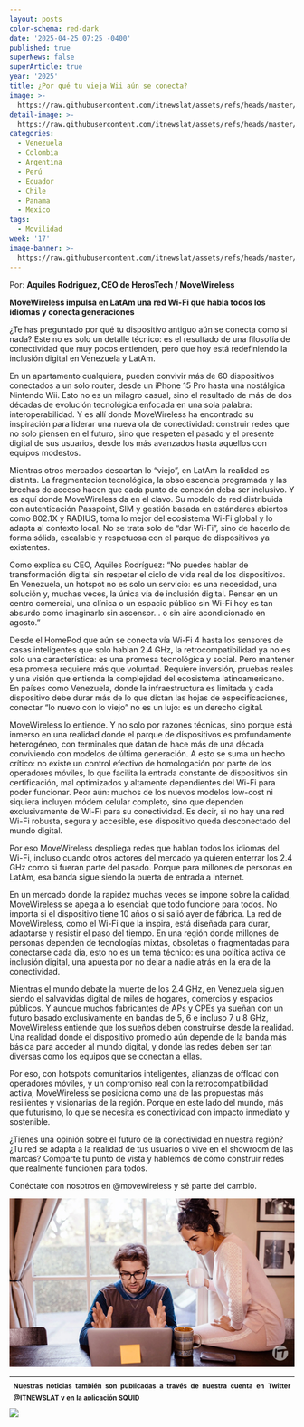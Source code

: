```yaml
---
layout: posts
color-schema: red-dark
date: '2025-04-25 07:25 -0400'
published: true
superNews: false
superArticle: true
year: '2025'
title: ¿Por qué tu vieja Wii aún se conecta?
image: >-
  https://raw.githubusercontent.com/itnewslat/assets/refs/heads/master/img/540x320/Usando-Wifi-p.jpg
detail-image: >-
  https://raw.githubusercontent.com/itnewslat/assets/refs/heads/master/img/1024x680/Usando-Wifi-g.jpg
categories:
  - Venezuela
  - Colombia
  - Argentina
  - Perú
  - Ecuador
  - Chile
  - Panama
  - Mexico
tags:
  - Movilidad
week: '17'
image-banner: >-
  https://raw.githubusercontent.com/itnewslat/assets/refs/heads/master/img/540x320/Usando-Wifi-p.jpg
---
```

Por: **Aquiles Rodriguez, CEO de HerosTech / MoveWireless**

**MoveWireless impulsa en LatAm una red Wi-Fi que habla todos los idiomas y conecta generaciones**

¿Te has preguntado por qué tu dispositivo antiguo aún se conecta como si nada? Este no es solo un detalle técnico: es el resultado de una filosofía de conectividad que muy pocos entienden, pero que hoy está redefiniendo la inclusión digital en Venezuela y LatAm.

En un apartamento cualquiera, pueden convivir más de 60 dispositivos conectados a un solo router, desde un iPhone 15 Pro hasta una nostálgica Nintendo Wii. Esto no es un milagro casual, sino el resultado de más de dos décadas de evolución tecnológica enfocada en una sola palabra: interoperabilidad. Y es allí donde MoveWireless ha encontrado su inspiración para liderar una nueva ola de conectividad: construir redes que no solo piensen en el futuro, sino que respeten el pasado y el presente digital de sus usuarios, desde los más avanzados hasta aquellos con equipos modestos.

Mientras otros mercados descartan lo “viejo”, en LatAm la realidad es distinta. La fragmentación tecnológica, la obsolescencia programada y las brechas de acceso hacen que cada punto de conexión deba ser inclusivo. Y es aquí donde MoveWireless da en el clavo. Su modelo de red distribuida con autenticación Passpoint, SIM y gestión basada en estándares abiertos como 802.1X y RADIUS, toma lo mejor del ecosistema Wi-Fi global y lo adapta al contexto local. No se trata solo de “dar Wi-Fi”, sino de hacerlo de forma sólida, escalable y respetuosa con el parque de dispositivos ya existentes.

Como explica su CEO, Aquiles Rodríguez: “No puedes hablar de transformación digital sin respetar el ciclo de vida real de los dispositivos. En Venezuela, un hotspot no es solo un servicio: es una necesidad, una solución y, muchas veces, la única vía de inclusión digital. Pensar en un centro comercial, una clínica o un espacio público sin Wi-Fi hoy es tan absurdo como imaginarlo sin ascensor… o sin aire acondicionado en agosto.”

Desde el HomePod que aún se conecta vía Wi-Fi 4 hasta los sensores de casas inteligentes que solo hablan 2.4 GHz, la retrocompatibilidad ya no es solo una característica: es una promesa tecnológica y social. Pero mantener esa promesa requiere más que voluntad. Requiere inversión, pruebas reales y una visión que entienda la complejidad del ecosistema latinoamericano. En países como Venezuela, donde la infraestructura es limitada y cada dispositivo debe durar más de lo que dictan las hojas de especificaciones, conectar “lo nuevo con lo viejo” no es un lujo: es un derecho digital.

MoveWireless lo entiende. Y no solo por razones técnicas, sino porque está inmerso en una realidad donde el parque de dispositivos es profundamente heterogéneo, con terminales que datan de hace más de una década conviviendo con modelos de última generación. A esto se suma un hecho crítico: no existe un control efectivo de homologación por parte de los operadores móviles, lo que facilita la entrada constante de dispositivos sin certificación, mal optimizados y altamente dependientes del Wi-Fi para poder funcionar. Peor aún: muchos de los nuevos modelos low-cost ni siquiera incluyen módem celular completo, sino que dependen exclusivamente de Wi-Fi para su conectividad. Es decir, si no hay una red Wi-Fi robusta, segura y accesible, ese dispositivo queda desconectado del mundo digital.

Por eso MoveWireless despliega redes que hablan todos los idiomas del Wi-Fi, incluso cuando otros actores del mercado ya quieren enterrar los 2.4 GHz como si fueran parte del pasado. Porque para millones de personas en LatAm, esa banda sigue siendo la puerta de entrada a Internet.

En un mercado donde la rapidez muchas veces se impone sobre la calidad, MoveWireless se apega a lo esencial: que todo funcione para todos. No importa si el dispositivo tiene 10 años o si salió ayer de fábrica. La red de MoveWireless, como el Wi-Fi que la inspira, está diseñada para durar, adaptarse y resistir el paso del tiempo. En una región donde millones de personas dependen de tecnologías mixtas, obsoletas o fragmentadas para conectarse cada día, esto no es un tema técnico: es una política activa de inclusión digital, una apuesta por no dejar a nadie atrás en la era de la conectividad.

Mientras el mundo debate la muerte de los 2.4 GHz, en Venezuela siguen siendo el salvavidas digital de miles de hogares, comercios y espacios públicos. Y aunque muchos fabricantes de APs y CPEs ya sueñan con un futuro basado exclusivamente en bandas de 5, 6 e incluso 7 u 8 GHz, MoveWireless entiende que los sueños deben construirse desde la realidad. Una realidad donde el dispositivo promedio aún depende de la banda más básica para acceder al mundo digital, y donde las redes deben ser tan diversas como los equipos que se conectan a ellas.

Por eso, con hotspots comunitarios inteligentes, alianzas de offload con operadores móviles, y un compromiso real con la retrocompatibilidad activa, MoveWireless se posiciona como una de las propuestas más resilientes y visionarias de la región. Porque en este lado del mundo, más que futurismo, lo que se necesita es conectividad con impacto inmediato y sostenible.

¿Tienes una opinión sobre el futuro de la conectividad en nuestra región? ¿Tu red se adapta a la realidad de tus usuarios o vive en el showroom de las marcas? Comparte tu punto de vista y hablemos de cómo construir redes que realmente funcionen para todos.

Conéctate con nosotros en @movewireless y sé parte del cambio.

![](https://raw.githubusercontent.com/itnewslat/assets/refs/heads/master/img/540x320/Usando-Wifi-p.jpg)

<table style="height: 42px;" width="569">
<tbody>
<tr>
<td style="text-align: justify;"><sub><strong>Nuestras noticias también son publicadas a través de nuestra cuenta en Twitter <a href="https://twitter.com/itnewslat?lang=es">@ITNEWSLAT</a> y en la aplicación <a href="https://squidapp.co/en/">SQUID</a></strong></sub></td>
</tr>
</tbody>
</table>

<img src="https://tracker.metricool.com/c3po.jpg?hash=56f88a41e39ab42c063cc51676587a04"/>